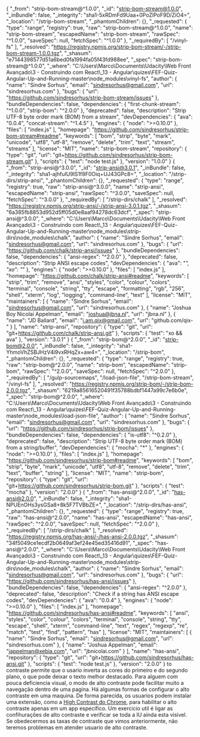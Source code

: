 {
  "_from": "strip-bom-stream@^1.0.0",
  "_id": "strip-bom-stream@1.0.0",
  "_inBundle": false,
  "_integrity": "sha1-5xRDmFd9Uaa+0PoZlPoF9D/ZiO4=",
  "_location": "/strip-bom-stream",
  "_phantomChildren": {},
  "_requested": {
    "type": "range",
    "registry": true,
    "raw": "strip-bom-stream@^1.0.0",
    "name": "strip-bom-stream",
    "escapedName": "strip-bom-stream",
    "rawSpec": "^1.0.0",
    "saveSpec": null,
    "fetchSpec": "^1.0.0"
  },
  "_requiredBy": [
    "/vinyl-fs"
  ],
  "_resolved": "https://registry.npmjs.org/strip-bom-stream/-/strip-bom-stream-1.0.0.tgz",
  "_shasum": "e7144398577d51a6bed0fa1994fa05f43fd988ee",
  "_spec": "strip-bom-stream@^1.0.0",
  "_where": "C:\\Users\\Marco\\Documents\\Udacity\\Web Front Avançado\\3 - Construindo com React\\_13 - Angular\\quizes\\FEF-Quiz-Angular-Up-and-Running-master\\node_modules\\vinyl-fs",
  "author": {
    "name": "Sindre Sorhus",
    "email": "sindresorhus@gmail.com",
    "url": "sindresorhus.com"
  },
  "bugs": {
    "url": "https://github.com/sindresorhus/strip-bom-stream/issues"
  },
  "bundleDependencies": false,
  "dependencies": {
    "first-chunk-stream": "^1.0.0",
    "strip-bom": "^2.0.0"
  },
  "deprecated": false,
  "description": "Strip UTF-8 byte order mark (BOM) from a stream",
  "devDependencies": {
    "ava": "0.0.4",
    "concat-stream": "^1.4.5"
  },
  "engines": {
    "node": ">=0.10.0"
  },
  "files": [
    "index.js"
  ],
  "homepage": "https://github.com/sindresorhus/strip-bom-stream#readme",
  "keywords": [
    "bom",
    "strip",
    "byte",
    "mark",
    "unicode",
    "utf8",
    "utf-8",
    "remove",
    "delete",
    "trim",
    "text",
    "stream",
    "streams"
  ],
  "license": "MIT",
  "name": "strip-bom-stream",
  "repository": {
    "type": "git",
    "url": "git+https://github.com/sindresorhus/strip-bom-stream.git"
  },
  "scripts": {
    "test": "node test.js"
  },
  "version": "1.0.0"
}
                                                                                                                                                                                                                                                                                                                                                                                                                                                                                                                                                                                                                                                                                                                                                                                                                                                                                                                                                                                                                                                                                                                                                                                                                                                                                                                                                                                                                                                                                                                                                                                                                                                                                                                                                                                                                                                                                                                                                                                                                                                                                                                                                                                                                                                   {
  "_from": "strip-ansi@^3.0.0",
  "_id": "strip-ansi@3.0.1",
  "_inBundle": false,
  "_integrity": "sha1-ajhfuIU9lS1f8F0Oiq+UJ43GPc8=",
  "_location": "/strip-dirs/strip-ansi",
  "_phantomChildren": {},
  "_requested": {
    "type": "range",
    "registry": true,
    "raw": "strip-ansi@^3.0.0",
    "name": "strip-ansi",
    "escapedName": "strip-ansi",
    "rawSpec": "^3.0.0",
    "saveSpec": null,
    "fetchSpec": "^3.0.0"
  },
  "_requiredBy": [
    "/strip-dirs/chalk"
  ],
  "_resolved": "https://registry.npmjs.org/strip-ansi/-/strip-ansi-3.0.1.tgz",
  "_shasum": "6a385fb8853d952d5ff05d0e8aaf94278dc63dcf",
  "_spec": "strip-ansi@^3.0.0",
  "_where": "C:\\Users\\Marco\\Documents\\Udacity\\Web Front Avançado\\3 - Construindo com React\\_13 - Angular\\quizes\\FEF-Quiz-Angular-Up-and-Running-master\\node_modules\\strip-dirs\\node_modules\\chalk",
  "author": {
    "name": "Sindre Sorhus",
    "email": "sindresorhus@gmail.com",
    "url": "sindresorhus.com"
  },
  "bugs": {
    "url": "https://github.com/chalk/strip-ansi/issues"
  },
  "bundleDependencies": false,
  "dependencies": {
    "ansi-regex": "^2.0.0"
  },
  "deprecated": false,
  "description": "Strip ANSI escape codes",
  "devDependencies": {
    "ava": "*",
    "xo": "*"
  },
  "engines": {
    "node": ">=0.10.0"
  },
  "files": [
    "index.js"
  ],
  "homepage": "https://github.com/chalk/strip-ansi#readme",
  "keywords": [
    "strip",
    "trim",
    "remove",
    "ansi",
    "styles",
    "color",
    "colour",
    "colors",
    "terminal",
    "console",
    "string",
    "tty",
    "escape",
    "formatting",
    "rgb",
    "256",
    "shell",
    "xterm",
    "log",
    "logging",
    "command-line",
    "text"
  ],
  "license": "MIT",
  "maintainers": [
    {
      "name": "Sindre Sorhus",
      "email": "sindresorhus@gmail.com",
      "url": "sindresorhus.com"
    },
    {
      "name": "Joshua Boy Nicolai Appelman",
      "email": "joshua@jbna.nl",
      "url": "jbna.nl"
    },
    {
      "name": "JD Ballard",
      "email": "i.am.qix@gmail.com",
      "url": "github.com/qix-"
    }
  ],
  "name": "strip-ansi",
  "repository": {
    "type": "git",
    "url": "git+https://github.com/chalk/strip-ansi.git"
  },
  "scripts": {
    "test": "xo && ava"
  },
  "version": "3.0.1"
}
                                                                                                                                                                                                                                                                                                                                                                                                                                                                                                                                                                                                                                                                                                                                                                                                                                                                                                                                                                                                                                                                                                                                                                                                                                                                                                                                                                                                                                                                                                                                                                                                                                                                                                                                                                                                                                                                                {
  "_from": "strip-bom@^2.0.0",
  "_id": "strip-bom@2.0.0",
  "_inBundle": false,
  "_integrity": "sha1-YhmoVhZSBJHzV4i9vxRHqZx+aw4=",
  "_location": "/strip-bom",
  "_phantomChildren": {},
  "_requested": {
    "type": "range",
    "registry": true,
    "raw": "strip-bom@^2.0.0",
    "name": "strip-bom",
    "escapedName": "strip-bom",
    "rawSpec": "^2.0.0",
    "saveSpec": null,
    "fetchSpec": "^2.0.0"
  },
  "_requiredBy": [
    "/gulp-sourcemaps",
    "/load-json-file",
    "/strip-bom-stream",
    "/vinyl-fs"
  ],
  "_resolved": "https://registry.npmjs.org/strip-bom/-/strip-bom-2.0.0.tgz",
  "_shasum": "6219a85616520491f35788bdbf1447a99c7e6b0e",
  "_spec": "strip-bom@^2.0.0",
  "_where": "C:\\Users\\Marco\\Documents\\Udacity\\Web Front Avançado\\3 - Construindo com React\\_13 - Angular\\quizes\\FEF-Quiz-Angular-Up-and-Running-master\\node_modules\\load-json-file",
  "author": {
    "name": "Sindre Sorhus",
    "email": "sindresorhus@gmail.com",
    "url": "sindresorhus.com"
  },
  "bugs": {
    "url": "https://github.com/sindresorhus/strip-bom/issues"
  },
  "bundleDependencies": false,
  "dependencies": {
    "is-utf8": "^0.2.0"
  },
  "deprecated": false,
  "description": "Strip UTF-8 byte order mark (BOM) from a string/buffer",
  "devDependencies": {
    "mocha": "*"
  },
  "engines": {
    "node": ">=0.10.0"
  },
  "files": [
    "index.js"
  ],
  "homepage": "https://github.com/sindresorhus/strip-bom#readme",
  "keywords": [
    "bom",
    "strip",
    "byte",
    "mark",
    "unicode",
    "utf8",
    "utf-8",
    "remove",
    "delete",
    "trim",
    "text",
    "buffer",
    "string"
  ],
  "license": "MIT",
  "name": "strip-bom",
  "repository": {
    "type": "git",
    "url": "git+https://github.com/sindresorhus/strip-bom.git"
  },
  "scripts": {
    "test": "mocha"
  },
  "version": "2.0.0"
}
                                                                                                                                                                                                                                                                                                                                                                                                                                                                                                                                                                                                                                                                                                                                                                                                                                                                                                                                                                                                                                                                                                                                                                                                                                                                                                                                                                                                                                                                                                                                                                                                                                                                                                                                                                                                                                                                                                                                                                                                                                                                                                                                                                                                                                                                                                                                        {
  "_from": "has-ansi@^2.0.0",
  "_id": "has-ansi@2.0.0",
  "_inBundle": false,
  "_integrity": "sha1-NPUEnOHs3ysGSa8+8k5F7TVBbZE=",
  "_location": "/strip-dirs/has-ansi",
  "_phantomChildren": {},
  "_requested": {
    "type": "range",
    "registry": true,
    "raw": "has-ansi@^2.0.0",
    "name": "has-ansi",
    "escapedName": "has-ansi",
    "rawSpec": "^2.0.0",
    "saveSpec": null,
    "fetchSpec": "^2.0.0"
  },
  "_requiredBy": [
    "/strip-dirs/chalk"
  ],
  "_resolved": "https://registry.npmjs.org/has-ansi/-/has-ansi-2.0.0.tgz",
  "_shasum": "34f5049ce1ecdf2b0649af3ef24e45ed35416d91",
  "_spec": "has-ansi@^2.0.0",
  "_where": "C:\\Users\\Marco\\Documents\\Udacity\\Web Front Avançado\\3 - Construindo com React\\_13 - Angular\\quizes\\FEF-Quiz-Angular-Up-and-Running-master\\node_modules\\strip-dirs\\node_modules\\chalk",
  "author": {
    "name": "Sindre Sorhus",
    "email": "sindresorhus@gmail.com",
    "url": "sindresorhus.com"
  },
  "bugs": {
    "url": "https://github.com/sindresorhus/has-ansi/issues"
  },
  "bundleDependencies": false,
  "dependencies": {
    "ansi-regex": "^2.0.0"
  },
  "deprecated": false,
  "description": "Check if a string has ANSI escape codes",
  "devDependencies": {
    "ava": "0.0.4"
  },
  "engines": {
    "node": ">=0.10.0"
  },
  "files": [
    "index.js"
  ],
  "homepage": "https://github.com/sindresorhus/has-ansi#readme",
  "keywords": [
    "ansi",
    "styles",
    "color",
    "colour",
    "colors",
    "terminal",
    "console",
    "string",
    "tty",
    "escape",
    "shell",
    "xterm",
    "command-line",
    "text",
    "regex",
    "regexp",
    "re",
    "match",
    "test",
    "find",
    "pattern",
    "has"
  ],
  "license": "MIT",
  "maintainers": [
    {
      "name": "Sindre Sorhus",
      "email": "sindresorhus@gmail.com",
      "url": "sindresorhus.com"
    },
    {
      "name": "Joshua Appelman",
      "email": "jappelman@xebia.com",
      "url": "jbnicolai.com"
    }
  ],
  "name": "has-ansi",
  "repository": {
    "type": "git",
    "url": "git+https://github.com/sindresorhus/has-ansi.git"
  },
  "scripts": {
    "test": "node test.js"
  },
  "version": "2.0.0"
}
                                                                                                                                                                                                                                                                                                                                                                                                                                                                                                                                                                                                                                                                                                                                                                                                                                                                                                                                                                                                                                                                                                                                                                                                                                                                                                                                                                                                                                                                                                                                                                                                                                                                                                                                                                                                                                                                                                                                                                                                to contraste permite que o usario inverta as cores do primeiro e do segundo plano, o que pode deixar o texto melhor destacado. Para alguem com pouca deficiencia visual, o modo de alto contraste pode facilitar muito a navegação dentro de uma pagina. Há algumas formas de configurar o alto contraste em uma maquina. De forma parecida, os usuarios podem instalar uma extensão, como a [High Contrast do Chrome](https://chrome.google.com/webstore/detail/high-contrast/djcfdncoelnlbldjfhinnjlhdjlikmph?hl=en), para habilitar o alto contraste apenas em um app especifico. Um exercicio util é ligar as confihurações de alto contraste e verificar se toda a IU ainda esta visivel. Se obedecermos as taxas de contraste que vimos anteriormente, não teremos problemas em atender usuario de alto contraste.